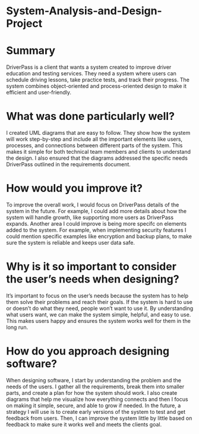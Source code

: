 # System-Analysis-and-Design-Project

# Summary
DriverPass is a client that wants a system created to improve driver education and testing services. They need a system where users can schedule driving lessons, take practice tests, and track their progress. The system combines object-oriented and process-oriented design to make it efficient and user-friendly.

# What was done particularly well?
I created UML diagrams that are easy to follow. They show how the system will work step-by-step and include all the important elements like users, processes, and connections between different parts of the system. This makes it simple for both technical team members and clients to understand the design. I also ensured that the diagrams addressed the specific needs DriverPass outlined in the requirements document.

# How would you improve it?
To improve the overall work, I would focus on DriverPass details of the system in the future. For example, I could add more details about how the system will handle growth, like supporting more users as DriverPass expands. Another area I could improve is being more specifc on elements added to the system. For example, when implementing security features I could mention specific examples like encryption and backup plans, to make sure the system is reliable and keeps user data safe.

# Why is it so important to consider the user’s needs when designing?
It’s important to focus on the user’s needs because the system has to help them solve their problems and reach their goals. If the system is hard to use or doesn’t do what they need, people won’t want to use it. By understanding what users want, we can make the system simple, helpful, and easy to use. This makes users happy and ensures the system works well for them in the long run.

# How do you approach designing software?
When designing software, I start by understanding the problem and the needs of the users. I gather all the requirements, break them into smaller parts, and create a plan for how the system should work. I also create diagrams that help me visualize how everything connects and then I focus on making it simple, secure, and able to grow if needed. In the future, a strategy I will use is to create early versions of the system to test and get feedback from users. Then, I can improve the system little by little based on feedback to make sure it works well and meets the clients goal.
